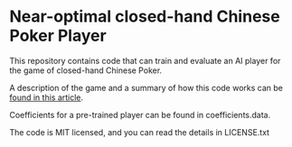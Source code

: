 Near-optimal closed-hand Chinese Poker Player
=============================================

This repository contains code that can train and evaluate an AI
player for the game of closed-hand Chinese Poker.

A description of the game and a summary of how this code works
can be [found in this article](https://paulhankin.github.io/ChinesePoker/).

Coefficients for a pre-trained player can be found in coefficients.data.

The code is MIT licensed, and you can read the details in LICENSE.txt
